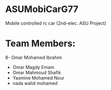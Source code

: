 # ASUMobiCarG77
Mobile controlled rc car (2nd-elec. ASU Project)
# Team Members:
8- Omar Mohamed Ibrahim 
- Omar Magdy Emam
- Omar Mahmoud Shafik
- Yasmine Mohamed Nour
- nada walid mohamed
